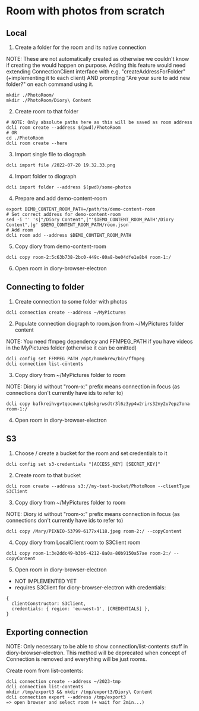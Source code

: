 # Room with photos from scratch

## Local

1. Create a folder for the room and its native connection

NOTE: These are not automatically created as otherwise we couldn't know if creating the would happen on purpose. Adding this feature would need extending ConnectionClient interface with e.g. "createAddressForFolder" (+implementing it to each client) AND prompting "Are your sure to add new folder?" on each command using it.

```
mkdir ./PhotoRoom/
mkdir ./PhotoRoom/Diory\ Content
```

2. Create room to that folder

```
# NOTE: Only absolute paths here as this will be saved as room address
dcli room create --address $(pwd)/PhotoRoom
# OR
cd ./PhotoRoom
dcli room create --here
```

3. Import single file to diograph

```
dcli import file /2022-07-20 19.32.33.png
```

4. Import folder to diograph

```
dcli import folder --address $(pwd)/some-photos
```

4. Prepare and add demo-content-room

```
export DEMO_CONTENT_ROOM_PATH=/path/to/demo-content-room
# Set correct address for demo-content-room
sed -i '' 's|"/Diory Content",|"'$DEMO_CONTENT_ROOM_PATH'/Diory Content",|g' $DEMO_CONTENT_ROOM_PATH/room.json
# Add room
dcli room add --address $DEMO_CONTENT_ROOM_PATH
```

5. Copy diory from demo-content-room

```
dcli copy room-2:5c63b738-2bc0-449c-80a8-be04dfe1e8b4 room-1:/
```

6. Open room in diory-browser-electron

## Connecting to folder

1. Create connection to some folder with photos

```
dcli connection create --address ~/MyPictures
```

2. Populate connection diograph to room.json from ~/MyPictures folder content

NOTE: You need ffmpeg dependency and FFMPEG_PATH if you have videos in the MyPictures folder (otherwise it can be omitted)

```
dcli config set FFMPEG_PATH /opt/homebrew/bin/ffmpeg
dcli connection list-contents
```

3. Copy diory from ~/MyPictures folder to room

NOTE: Diory id without "room-x:" prefix means connection in focus (as connections don't currently have ids to refer to)

```
dcli copy bafkreihvgvtqocownctpbskgrwsdtr3l6z3yp4w2rirs32ny2u7epz7ona room-1:/
```

4. Open room in diory-browser-electron

## S3

1. Choose / create a bucket for the room and set credentials to it

```
dcli config set s3-credentials "[ACCESS_KEY] [SECRET_KEY]"
```

2. Create room to that bucket

```
dcli room create --address s3://my-test-bucket/PhotoRoom --clientType S3Client
```

3. Copy diory from ~/MyPictures folder to room

NOTE: Diory id without "room-x:" prefix means connection in focus (as connections don't currently have ids to refer to)

```
dcli copy /Mary/PIXNIO-53799-6177x4118.jpeg room-2:/ --copyContent
```

4. Copy diory from LocalClient room to S3Client room

```
dcli copy room-1:3e2ddc49-b3b6-4212-8a0a-80b9150a57ae room-2:/ --copyContent
```

5. Open room in diory-browser-electron

- NOT IMPLEMENTED YET
- requires S3Client for diory-browser-electron with credentials:

```
{
  clientConstructor: S3Client,
  credentials: { region: 'eu-west-1', [CREDENTIALS] },
}
```

## Exporting connection

NOTE: Only necessary to be able to show connection/list-contents stuff in diory-browser-electron. This method will be deprecated when concept of Connection is removed and everything will be just rooms.

Create room from list-contents:

```
dcli connection create --address ~/2023-tmp
dcli connection list-contents
mkdir /tmp/export3 && mkdir /tmp/export3/Diory\ Content
dcli connection export --address /tmp/export3
=> open browser and select room (+ wait for 2min...)
```
